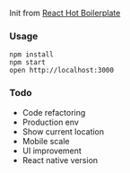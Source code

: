 Init from [React Hot Boilerplate](https://github.com/gaearon/react-hot-boilerplate)

### Usage

```
npm install
npm start
open http://localhost:3000
```

### Todo
* Code refactoring
* Production env
* Show current location
* Mobile scale
* UI improvement
* React native version
